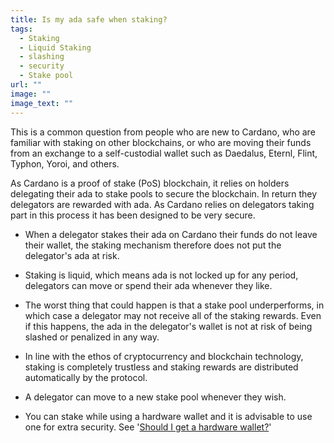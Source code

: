 ```yaml
---
title: Is my ada safe when staking?
tags:
  - Staking
  - Liquid Staking
  - slashing
  - security
  - Stake pool
url: ""
image: ""
image_text: ""
---
```


This is a common question from people who are new to Cardano, who are familiar with staking on other blockchains, or who are moving their funds from an exchange to a self-custodial wallet such as Daedalus, Eternl, Flint, Typhon, Yoroi, and others.

As Cardano is a proof of stake (PoS) blockchain, it relies on holders  delegating their ada to stake pools to secure the blockchain. In return they delegators are rewarded with ada. As Cardano relies on delegators taking part in this process it has been designed to be very secure.

*   When a delegator stakes their ada on Cardano their funds do not leave their wallet, the staking mechanism therefore does not put the delegator's ada at risk.
    
*   Staking is liquid, which means ada is not locked up for any period, delegators can move or spend their ada whenever they like.
    
*   The worst thing that could happen is that a stake pool underperforms, in which case a delegator may not receive all of the staking rewards. Even if this happens, the ada in the delegator's wallet is not at risk of being slashed or penalized in any way.
    
*   In line with the ethos of cryptocurrency and blockchain technology, staking is completely trustless and staking rewards are distributed automatically by the protocol.
    
*   A delegator can move to a new stake pool whenever they wish.
    
*   You can stake while using a hardware wallet and it is advisable to use one for extra security. See '[Should I get a hardware wallet?](https://www.essentialcardano.io/faq/should-i-get-a-hardware-wallet)'
